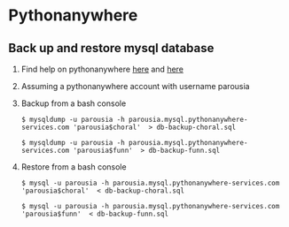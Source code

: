 # Pythonanywhere

## Back up and restore mysql database

1. Find help on pythonanywhere [here](https://help.pythonanywhere.com/pages/MySQLBackupRestore/) and [here](https://www.pythonanywhere.com/forums/topic/119/)
1. Assuming a pythonanywhere account with username parousia
1. Backup from a bash console

    `$ mysqldump -u parousia -h parousia.mysql.pythonanywhere-services.com 'parousia$choral'  > db-backup-choral.sql`

    `$ mysqldump -u parousia -h parousia.mysql.pythonanywhere-services.com 'parousia$funn'  > db-backup-funn.sql`

1. Restore from a bash console

    `$ mysql -u parousia -h parousia.mysql.pythonanywhere-services.com 'parousia$choral'  < db-backup-choral.sql`

    `$ mysql -u parousia -h parousia.mysql.pythonanywhere-services.com 'parousia$funn'  < db-backup-funn.sql`
